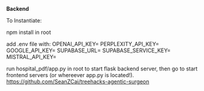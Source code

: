 **Backend**

To Instantiate:

npm install in root

add .env file with:
OPENAI_API_KEY=
PERPLEXITY_API_KEY=
GOOGLE_API_KEY=
SUPABASE_URL=
SUPABASE_SERVICE_KEY=
MISTRAL_API_KEY=

run hospital_pdf/app.py in root to start flask backend server, then go to start frontend servers (or whereever app.py is located!).
https://github.com/SeanZCai/treehacks-agentic-surgeon
